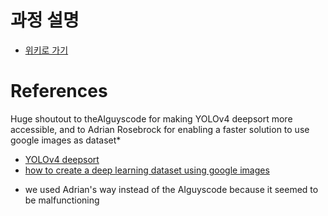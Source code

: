 # 과정 설명
- [위키로 가기](https://github.com/dss-14th/deeplearning-repo-1/wiki)

# References
Huge shoutout to theAIguyscode for making YOLOv4 deepsort more accessible, and to Adrian Rosebrock for enabling a faster solution to use google images as dataset*
- [YOLOv4 deepsort](https://github.com/theAIGuysCode/yolov4-deepsort)
- [how to create a deep learning dataset using google images](https://www.pyimagesearch.com/2017/12/04/how-to-create-a-deep-learning-dataset-using-google-images/)
* we used Adrian's way instead of the AIguyscode because it seemed to be malfunctioning

